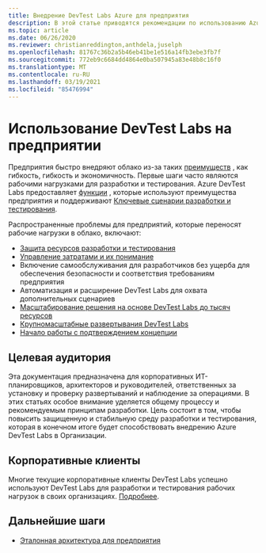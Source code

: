```yaml
---
title: Внедрение DevTest Labs Azure для предприятия
description: В этой статье приводятся рекомендации по использованию Azure DevTest Labs на предприятии.
ms.topic: article
ms.date: 06/26/2020
ms.reviewer: christianreddington,anthdela,juselph
ms.openlocfilehash: 81767c36b2a5b46eb41be1e516a14fb3ebe3fb7f
ms.sourcegitcommit: 772eb9c6684dd4864e0ba507945a83e48b8c16f0
ms.translationtype: MT
ms.contentlocale: ru-RU
ms.lasthandoff: 03/19/2021
ms.locfileid: "85476994"
---
```

# <a name="devtest-labs-in-the-enterprise"></a>Использование DevTest Labs на предприятии
Предприятия быстро внедряют облако из-за таких [преимуществ](/azure/architecture/cloud-adoption/business-strategy/cloud-migration-business-case) , как гибкость, гибкость и экономичность. Первые шаги часто являются рабочими нагрузками для разработки и тестирования. Azure DevTest Labs предоставляет [функции](devtest-lab-concepts.md) , которые используют преимущества предприятия и поддерживают [Ключевые сценарии разработки и тестирования](devtest-lab-guidance-get-started.md).

Распространенные проблемы для предприятий, которые переносят рабочие нагрузки в облако, включают:

- [Защита ресурсов разработки и тестирования](devtest-lab-guidance-governance-policy-compliance.md)
- [Управление затратами и их понимание](devtest-lab-guidance-governance-cost-ownership.md)
- Включение самообслуживания для разработчиков без ущерба для обеспечения безопасности и соответствия требованиям предприятия
- Автоматизация и расширение DevTest Labs для охвата дополнительных сценариев
- [Масштабирование решения на основе DevTest Labs до тысяч ресурсов](devtest-lab-guidance-scale.md)
- [Крупномасштабные развертывания DevTest Labs](devtest-lab-guidance-orchestrate-implementation.md)
- [Начало работы с подтверждением концепции](devtest-lab-guidance-orchestrate-implementation.md)

## <a name="intended-audience"></a>Целевая аудитория
Эта документация предназначена для корпоративных ИТ-планировщиков, архитекторов и руководителей, ответственных за установку и проверку развертываний и наблюдение за операциями. В этих статьях особое внимание уделяется общему процессу и рекомендуемым принципам разработки. Цель состоит в том, чтобы повысить защищенную и стабильную среду разработки и тестирования, которая в конечном итоге будет способствовать внедрению Azure DevTest Labs в Организации.

## <a name="enterprise-customers"></a>Корпоративные клиенты

Многие текущие корпоративные клиенты DevTest Labs успешно используют DevTest Labs для разработки и тестирования рабочих нагрузок в своих организациях. [Подробнее](https://azure.microsoft.com/case-studies/?term=DevTest+labs).

## <a name="next-steps"></a>Дальнейшие шаги
- [Эталонная архитектура для предприятия](devtest-lab-reference-architecture.md)
